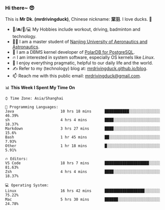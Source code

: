 ### Hi there~ 😎

This is **Mr Dk. (mrdrivingduck)**, Chinese nickname: **棠羽**. I love ducks. 🦆

- 💪/🚘/🏸/💻 My Hobbies include workout, driving, badminton and technology.
- 👨‍🎓 I am a master student of [Nanjing University of Aeronautics and Astronautics](https://en.wikipedia.org/wiki/Nanjing_University_of_Aeronautics_and_Astronautics).
- 🍊 I am a DBMS kernel developer of [PolarDB for PostgreSQL](https://github.com/ApsaraDB/PolarDB-for-PostgreSQL).
- 🔥 I am interested in system software, especially OS kernels like *Linux*.
- 🔧 I enjoy everything pragmatic, helpful to our daily life and the world.
- ✍ Refer to my (technology) blog at: [mrdrivingduck.github.io/blog](https://www.mrdrivingduck.cn/blog/#/).
- 📫 Reach me with this public email: [mrdrivingduck@gmail.com](mailto:mrdrivingduck@gmail.com).

<!--START_SECTION:waka-->
📊 **This Week I Spent My Time On** 

```text
⌚︎ Time Zone: Asia/Shanghai

💬 Programming Languages: 
Java                     10 hrs 18 mins      ███████████░░░░░░░░░░░░░░   46.39% 
sh                       4 hrs 4 mins        ████░░░░░░░░░░░░░░░░░░░░░   18.37% 
Markdown                 3 hrs 27 mins       ████░░░░░░░░░░░░░░░░░░░░░   15.6% 
Bash                     1 hr 45 mins        ██░░░░░░░░░░░░░░░░░░░░░░░   7.93% 
Other                    1 hr 18 mins        █░░░░░░░░░░░░░░░░░░░░░░░░   5.91%

🔥 Editors: 
VS Code                  18 hrs 7 mins       ████████████████████░░░░░   81.63% 
Zsh                      4 hrs 4 mins        ████░░░░░░░░░░░░░░░░░░░░░   18.37%

💻 Operating System: 
Linux                    16 hrs 42 mins      ██████████████████░░░░░░░   75.22% 
Mac                      5 hrs 30 mins       ██████░░░░░░░░░░░░░░░░░░░   24.78%

```


<!--END_SECTION:waka-->

<!-- ![Mr Dk.'s GitHub Stats](https://github-readme-stats.vercel.app/api?username=mrdrivingduck&count_private&show_icons=true&theme=buefy) -->

<!-- ![Most Used Languages](https://github-readme-stats.vercel.app/api/top-langs/?username=mrdrivingduck&exclude_repo=mips32-CPU,snort-tcp-socket&theme=buefy&layout=compact&langs_count=10) -->


<!--
**mrdrivingduck/mrdrivingduck** is a ✨ _special_ ✨ repository because its `README.md` (this file) appears on your GitHub profile.

Here are some ideas to get you started:

- 🔭 I’m currently working on ...
- 🌱 I’m currently learning ...
- 👯 I’m looking to collaborate on ...
- 🤔 I’m looking for help with ...
- 💬 Ask me about ...
- 📫 How to reach me: ...
- 😄 Pronouns: ...
- ⚡ Fun fact: ...
-->
